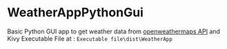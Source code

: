 # WeatherAppPythonGui
Basic Python GUI app to get weather data from [openweathermaps API](https://openweathermap.org/) and Kivy
Executable File at : `Executable file\dist\WeatherApp`
